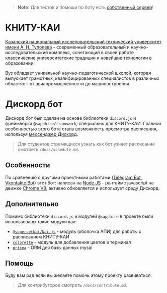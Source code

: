 > **Note**: Для тестов и помощи по боту есть [собственный сервер](https://discord.gg/2X8ADc38ut)!

# КНИТУ-КАИ

[Казанский национальный исследовательский технический университет имени А. Н. Туполева](https://kai.ru/main) - современный образовательный и научно-исследовательский комплекс, сочетающий в своей работе классические университетские традиции и новейшие технологии в образовании.

Вуз обладает уникальной научно-педагогической школой, которая выпускает грамотных, квалифицированных специалистов в различных областях – от авиапромышленности до машиностроения.

# Дискорд бот

Дискорд бот был сделан на основе библиотеки `discord.js` и фреймворка `@sapphire/framework`, специально для КНИТУ-КАИ. Главной особенностью этого бота стала возможность просмотра расписания, используя [мессенджер Дискорд](https://ru.wikipedia.org/wiki/Discord).
> Для студентов стремящихся узнать как бот узнаёт расписание смотреть `/docs/schedule.md`.

## Особенности

По сравнению с другими проектными работами ([Telegram Bot](https://github.com/L11R/KnituKaiBot-telegram), [Vkontakte Bot](https://github.com/DobryninIlya/botkai)) этот бот: написан на [Node.JS](https://nodejs.org/ru/) - рантайме javascript на движке [Chrome V8](https://v8.dev/), активно обновляется и использует среду Дискорд.

## Дополнительно

Помимо библиотеки `discord.js` и модулей `@sapphire` в проекте были использованы такие модули как:
- [`@supersetkai/kai.js`](https://supersetkai.ru/projects/kai.js) - модуль (оболочка АПИ) для работы с расписанием КНИТУ-КАИ
- [`colorette`](https://github.com/jorgebucaran/colorette) - модуль для добавления цветов в терминал
- [`prisma`](https://www.prisma.io) - ORM для базы данных mysql

## Помощь

Буду вам рад если вы желаете помочь этому проекту развиваться.
> Для контрибуторов смотреть `/docs/contribute.md`.

